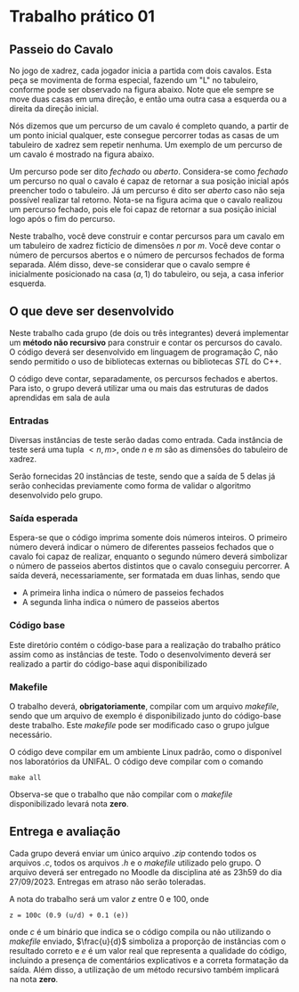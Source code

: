 # Trabalho prático 01
## Passeio do Cavalo

No jogo de xadrez, cada jogador inicia a partida com dois cavalos. Esta peça se movimenta de forma especial, fazendo um "L" no tabuleiro, conforme pode ser observado na figura abaixo. Note que ele sempre se move duas casas em uma direção, e então uma outra casa a esquerda ou a direita da direção inicial.

Nós dizemos que um percurso de um cavalo é completo quando, a partir de um ponto inicial qualquer, este consegue percorrer todas as casas de um tabuleiro de xadrez sem repetir nenhuma. Um exemplo de um percurso de um cavalo é mostrado na figura abaixo. 

Um percurso pode ser dito *fechado* ou *aberto*. Considera-se como *fechado* um percurso no qual o cavalo é capaz de retornar a sua posição inicial após preencher todo o tabuleiro. Já um percurso é dito ser *aberto* caso não seja possível realizar tal retorno. Nota-se na figura acima que o cavalo realizou um percurso fechado, pois ele foi capaz de retornar a sua posição inicial logo após o fim do percurso.

Neste trabalho, você deve construir e contar percursos para um cavalo em um tabuleiro de xadrez fictício de dimensões $n$ por $m$. Você deve contar o número de percursos abertos e o número de percursos fechados de forma separada. Além disso, deve-se considerar que o cavalo sempre é inicialmente posicionado na casa $(a, 1)$ do tabuleiro, ou seja, a casa inferior esquerda.

## O que deve ser desenvolvido
Neste trabalho cada grupo (de dois ou três integrantes) deverá implementar um **método não recursivo** para construir e contar os percursos do cavalo. O código deverá ser desenvolvido em linguagem de programação *C*, não sendo permitido o uso de bibliotecas externas ou bibliotecas *STL* do C++.

O código deve contar, separadamente, os percursos fechados e abertos. Para isto, o grupo deverá utilizar uma ou mais das estruturas de dados aprendidas em sala de aula

### Entradas
Diversas instâncias de teste serão dadas como entrada. Cada instância de teste será uma tupla $<n, m>$, onde $n$ e $m$ são as dimensões do tabuleiro de xadrez.

Serão fornecidas 20 instâncias de teste, sendo que a saída de 5 delas já serão conhecidas previamente como forma de validar o algoritmo desenvolvido pelo grupo.

### Saída esperada
Espera-se que o código imprima somente dois números inteiros. O primeiro número deverá indicar o número de diferentes passeios fechados que o cavalo foi capaz de realizar, enquanto o segundo número deverá simbolizar o número de passeios abertos distintos que o cavalo conseguiu percorrer.
A saída deverá, necessariamente, ser formatada em duas linhas, sendo que
 - A primeira linha indica o número de passeios fechados
 - A segunda linha indica o número de passeios abertos

### Código base
Este diretório contém o código-base para a realização do trabalho prático assim como as instâncias de teste. Todo o desenvolvimento deverá ser realizado a partir do código-base aqui disponibilizado

### Makefile
O trabalho deverá, **obrigatoriamente**, compilar com um arquivo *makefile*, sendo que um arquivo de exemplo é disponibilizado junto do código-base deste trabalho. Este *makefile* pode ser modificado caso o grupo julgue necessário. 

O código deve compilar em um ambiente Linux padrão, como o disponível nos laboratórios da UNIFAL. O código deve compilar com o comando

    make all

Observa-se que o trabalho que não compilar com o *makefile* disponibilizado levará nota **zero**. 

## Entrega e avaliação

Cada grupo deverá enviar um único arquivo *.zip* contendo todos os arquivos *.c*, todos os arquivos *.h* e o *makefile* utilizado pelo grupo. O arquivo deverá ser entregado no Moodle da disciplina até as 23h59 do dia 27/09/2023. Entregas em atraso não serão toleradas.

A nota do trabalho será um valor $z$ entre $0$ e $100$, onde

    z = 100c (0.9 (u/d) + 0.1 (e))

onde $c$ é um binário que indica se o código compila ou não utilizando o *makefile* enviado, $\frac{u}{d}$ simboliza a proporção de instâncias com o resultado correto e $e$ é um valor real que representa a qualidade do código, incluindo a presença de comentários explicativos e a correta formatação da saída. Além disso, a utilização de um método recursivo também implicará na nota **zero**.

